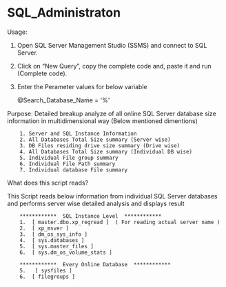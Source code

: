 # SQL_Administraton

Usage:  
1. Open SQL Server Management Studio (SSMS) and connect to SQL Server. 
2. Click on “New Query”, copy the complete code and, paste it and run (Complete code). 
3. Enter the Perameter values for below variable
 
	@Search_Database_Name = '%'
	
Purpose: Detailed breakup analyze of all online SQL Server database size information in multidimensional way (Below mentioned dimentions)

		1. Server and SQL Instance Information
		2. All Databases Total Size summary (Server wise)
		3. DB Files residing drive size summary (Drive wise)
		4. All Databases Total Size summary (Individual DB wise)
		5. Individual File group summary
		6. Individual File Path summary
		7. Individual database File summary
			
What does this script reads?

This Script reads below information from individual SQL Server databases and performs server  wise detailed analysis and displays result 

		************  SQL Instance Level  ************
		1.	[ master.dbo.xp_regread ]  ( For reading actual server name )
		2.	[ xp_msver ]
		3.	[ dm_os_sys_info ]
		4.	[ sys.databases ]
		5.  [ sys.master_files ]
		6.  [ sys.dm_os_volume_stats ]
		
		************  Every Online Database  ************
		5.	 [ sysfiles ]
		6.	[ filegroups ]
